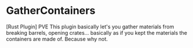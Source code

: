 # GatherContainers
[Rust Plugin] PVE
This plugin basically let's you gather materials from breaking barrels, opening crates... basically as if you kept the materials the containers are made of. Because why not.
